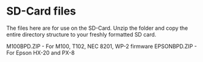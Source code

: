 # SD-Card files
The files here are for use on the SD-Card.  Unzip the folder and copy the entire directory structure to your freshly formatted SD card. 

M100BPD.ZIP   - For M100, T102, NEC 8201, WP-2 firmware
EPSONBPD.ZIP  - For Epson HX-20 and PX-8


